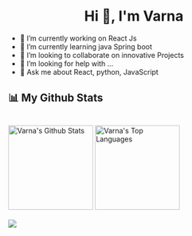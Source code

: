 <h1 align="center">Hi 👋, I'm Varna</h1>

<!--
**varna7/varna7** is a ✨ _special_ ✨ repository because its `README.md` (this file) appears on your GitHub profile.

Here are some ideas to get you started:
-->
- 🔭 I’m currently working on React Js
- 🌱 I’m currently learning java Spring boot
- 👯 I’m looking to collaborate on innovative Projects
- 🤔 I’m looking for help with ...
- 💬 Ask me about React, python, JavaScript




## 📊 My Github Stats
<br/>
    <a href="https://github.com/varna7"><img height="170em" alt="Varna's Github Stats" src="https://github-readme-stats.vercel.app/api?username=varna7&show_icons=true&count_private=true&theme=react&hide_border=true&bg_color=0D1117" /></a>
  <a href="https://github.com/varna7"><img height="170em" alt="Varna's Top Languages" src="https://github-readme-stats.vercel.app/api/top-langs/?username=varna7&langs_count=8&count_private=true&layout=compact&theme=react&hide_border=true&bg_color=0D1117" /></a>
  <br/>
  <br/>
  <a href="https://github.com/varna7">
    <img src="https://komarev.com/ghpvc/?username=varna7&color=blueviolet">
</a>
